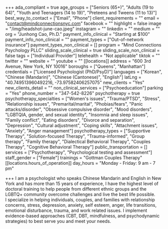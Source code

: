 +++
ada_compliant = true
age_groups = ["Seniors (65+)", "Adults (19 to 64)", "Youth and Teenagers (14 to 19)", "Preteens and Tweens (11 to 13)"]
best_way_to_contact = ["Email", "Phone"]
client_requirements = ""
email = "contact@mindconnectionsnyc.com"
facebook = ""
highlight = false
image = "/img/headshot-june-cao.jpeg"
instagram = ""
linkedin = ""
medium = ""
org = "Junhong Cao, Ph.D."
payment_info_clinical = "Starting at $100"
payment_info_non_clinical = ""
payment_types = ["Out-of-network insurance"]
payment_types_non_clinical = []
program = "Mind Connections Psychology PLLC"
sliding_scale_clinical = true
sliding_scale_non_clinical = false
tags = ["Individual Provider"]
telehealth = "Not applicable"
tiktok = ""
twitter = ""
website = ""
youtube = ""
[[locations]]
address = "600 3rd Avenue, New York, NY 10016"
boroughs = ["Queens", "Manhattan"]
credentials = ["Licensed Psychologist (PhD/PsyD)"]
languages = ["Korean", "Chinese (Mandarin)", "Chinese (Cantonese)", "English"]
latLng = "40.749513960492216, -73.97582406257075"
new_clients = "Yes"
new_clients_detail = ""
non_clinical_services = ["Psychoeducation"]
parking = "Yes"
phone_number = "347-542-8226"
psychotherapy = true
psychotherapy_specialties = ["Women's issues", "Trauma/PTSD", "Stress", "Relationship issues", "Premarital/marital", "Phobias/fears", "Panic attacks/disorder", "Obsessive compulsive disorder", "Mood disorders", "LGBTQIA, gender, and sexual identity", "Insomnia and sleep issues", "Family conflict", "Eating disorders", "Divorce and separation", "Depression", "Cultural adjustment", "Coping skills", "Attachment issues", "Anxiety", "Anger management"]
psychotherapy_types = ["Supportive Therapy", "Solution-focused Therapy", "Trauma-informed", "Group therapy", "Family therapy", "Dialectical Behavioral Therapy", "Couples Therapy", "Cognitive Behavioral Therapy"]
public_transportation = []
services = ["Psychotherapy", "Psychological testing and assessment"]
staff_gender = ["Female"]
trainings = "Gottman Couples Therapy"
[[locations.hours_of_operation]]
day_hours = "Monday - Friday: 9 am - 7 pm"

+++
I am a psychologist who speaks Chinese Mandarin and English in New York and has more than 15 years of experience, I have the highest level of doctoral training to help people from different ethnic groups and the LGBTQ+ community overcome challenges and live the best life possible.  
I specialize in helping individuals, couples, and families with relationship concerns, stress, depression, anxiety, self esteem, anger, life transitions, emotional disturbance, trauma, and work related issues. I implement evidence-based approaches (CBT, DBT, mindfulness, and psychodynamic strategies) to best serve you and meet your needs.